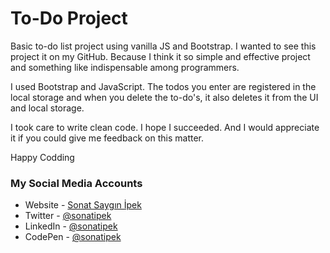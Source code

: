 # To-Do Project

Basic to-do list project using vanilla JS and Bootstrap.
I wanted to see this project it on my GitHub. Because I think it so simple and effective project and something like indispensable among programmers. 


I used Bootstrap and JavaScript. 
The todos you enter are registered in the local storage and when you delete the to-do's, it also deletes it from the UI and local storage.

I took care to write clean code. I hope I succeeded. And I would appreciate it if you could give me feedback on this matter.

Happy Codding


### My Social Media Accounts
- Website - [Sonat Saygın İpek](https://www.sonatipek.com)
- Twitter - [@sonatipek](https://www.twitter.com/sonatipek)
- LinkedIn - [@sonatipek](https://www.linkedin.com/in/sonatipek/)
- CodePen - [@sonatipek](https://codepen.io/sonatipek)